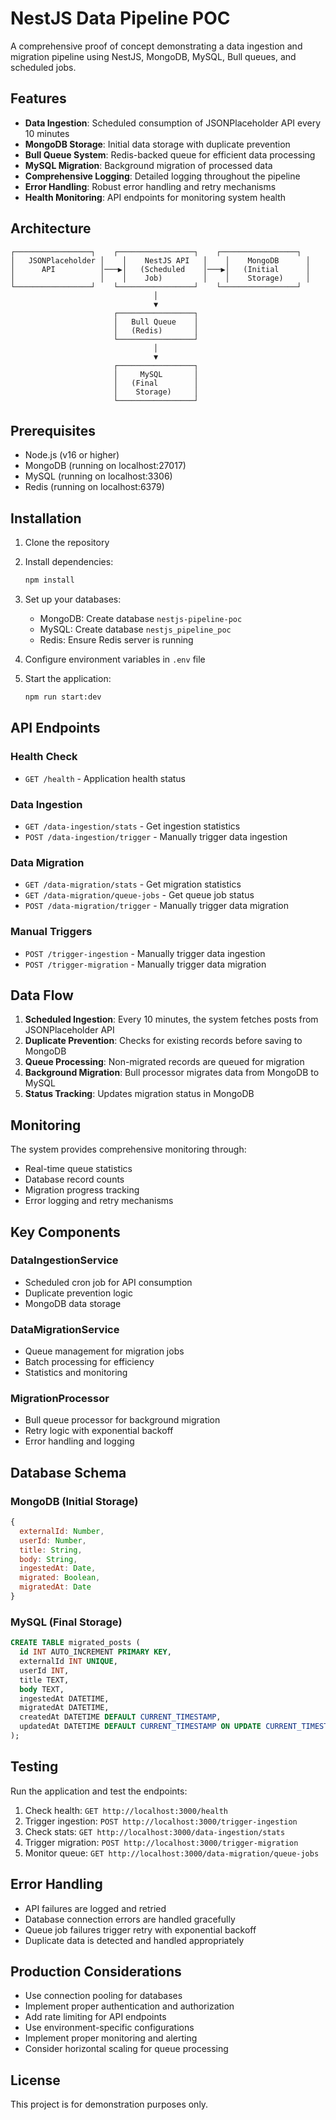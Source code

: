 # NestJS Data Pipeline POC

A comprehensive proof of concept demonstrating a data ingestion and migration pipeline using NestJS, MongoDB, MySQL, Bull queues, and scheduled jobs.

## Features

- **Data Ingestion**: Scheduled consumption of JSONPlaceholder API every 10 minutes
- **MongoDB Storage**: Initial data storage with duplicate prevention
- **Bull Queue System**: Redis-backed queue for efficient data processing
- **MySQL Migration**: Background migration of processed data
- **Comprehensive Logging**: Detailed logging throughout the pipeline
- **Error Handling**: Robust error handling and retry mechanisms
- **Health Monitoring**: API endpoints for monitoring system health

## Architecture

```
┌─────────────────┐    ┌─────────────────┐    ┌─────────────────┐
│   JSONPlaceholder │    │    NestJS API   │    │    MongoDB      │
│      API          │───▶│   (Scheduled    │───▶│   (Initial      │
│                   │    │    Job)         │    │    Storage)     │
└─────────────────┘    └─────────────────┘    └─────────────────┘
                                │
                                ▼
                       ┌─────────────────┐
                       │   Bull Queue    │
                       │   (Redis)       │
                       └─────────────────┘
                                │
                                ▼
                       ┌─────────────────┐
                       │     MySQL       │
                       │   (Final        │
                       │    Storage)     │
                       └─────────────────┘
```

## Prerequisites

- Node.js (v16 or higher)
- MongoDB (running on localhost:27017)
- MySQL (running on localhost:3306)
- Redis (running on localhost:6379)

## Installation

1. Clone the repository
2. Install dependencies:
   ```bash
   npm install
   ```

3. Set up your databases:
   - MongoDB: Create database `nestjs-pipeline-poc`
   - MySQL: Create database `nestjs_pipeline_poc`
   - Redis: Ensure Redis server is running

4. Configure environment variables in `.env` file

5. Start the application:
   ```bash
   npm run start:dev
   ```

## API Endpoints

### Health Check
- `GET /health` - Application health status

### Data Ingestion
- `GET /data-ingestion/stats` - Get ingestion statistics
- `POST /data-ingestion/trigger` - Manually trigger data ingestion

### Data Migration
- `GET /data-migration/stats` - Get migration statistics
- `GET /data-migration/queue-jobs` - Get queue job status
- `POST /data-migration/trigger` - Manually trigger data migration

### Manual Triggers
- `POST /trigger-ingestion` - Manually trigger data ingestion
- `POST /trigger-migration` - Manually trigger data migration

## Data Flow

1. **Scheduled Ingestion**: Every 10 minutes, the system fetches posts from JSONPlaceholder API
2. **Duplicate Prevention**: Checks for existing records before saving to MongoDB
3. **Queue Processing**: Non-migrated records are queued for migration
4. **Background Migration**: Bull processor migrates data from MongoDB to MySQL
5. **Status Tracking**: Updates migration status in MongoDB

## Monitoring

The system provides comprehensive monitoring through:
- Real-time queue statistics
- Database record counts
- Migration progress tracking
- Error logging and retry mechanisms

## Key Components

### DataIngestionService
- Scheduled cron job for API consumption
- Duplicate prevention logic
- MongoDB data storage

### DataMigrationService
- Queue management for migration jobs
- Batch processing for efficiency
- Statistics and monitoring

### MigrationProcessor
- Bull queue processor for background migration
- Retry logic with exponential backoff
- Error handling and logging

## Database Schema

### MongoDB (Initial Storage)
```javascript
{
  externalId: Number,
  userId: Number,
  title: String,
  body: String,
  ingestedAt: Date,
  migrated: Boolean,
  migratedAt: Date
}
```

### MySQL (Final Storage)
```sql
CREATE TABLE migrated_posts (
  id INT AUTO_INCREMENT PRIMARY KEY,
  externalId INT UNIQUE,
  userId INT,
  title TEXT,
  body TEXT,
  ingestedAt DATETIME,
  migratedAt DATETIME,
  createdAt DATETIME DEFAULT CURRENT_TIMESTAMP,
  updatedAt DATETIME DEFAULT CURRENT_TIMESTAMP ON UPDATE CURRENT_TIMESTAMP
);
```

## Testing

Run the application and test the endpoints:

1. Check health: `GET http://localhost:3000/health`
2. Trigger ingestion: `POST http://localhost:3000/trigger-ingestion`
3. Check stats: `GET http://localhost:3000/data-ingestion/stats`
4. Trigger migration: `POST http://localhost:3000/trigger-migration`
5. Monitor queue: `GET http://localhost:3000/data-migration/queue-jobs`

## Error Handling

- API failures are logged and retried
- Database connection errors are handled gracefully
- Queue job failures trigger retry with exponential backoff
- Duplicate data is detected and handled appropriately

## Production Considerations

- Use connection pooling for databases
- Implement proper authentication and authorization
- Add rate limiting for API endpoints
- Use environment-specific configurations
- Implement proper monitoring and alerting
- Consider horizontal scaling for queue processing

## License

This project is for demonstration purposes only.
